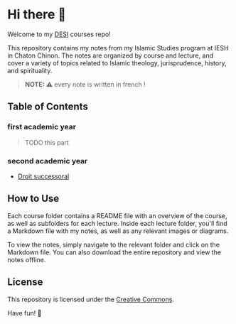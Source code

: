 # Hi there 👋

Welcome to my [DESI][desi-course] courses repo!

This repository contains my notes from my Islamic Studies program at IESH in Chaton Chinon. The notes are organized by course and lecture, and cover a variety of topics related to Islamic theology, jurisprudence, history, and spirituality.

> **NOTE:** ⚠️ every note is written in french !

## Table of Contents

### first academic year

> TODO this part

### second academic year

- [Droit successoral](./courses/droit-successoral)

## How to Use
Each course folder contains a README file with an overview of the course, as well as subfolders for each lecture. Inside each lecture folder, you'll find a Markdown file with my notes, as well as any relevant images or diagrams.

To view the notes, simply navigate to the relevant folder and click on the Markdown file. You can also download the entire repository and view the notes offline.

## License
This repository is licensed under the [Creative Commons](LICENSE).

Have fun! 🎉 

[desi-course]: https://iesh.fr/formation-a-distance/etudes-superieurs-islamiques/ "desi course link"
